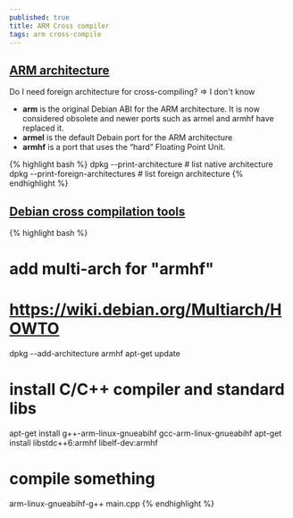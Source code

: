 ```yaml
---
published: true
title: ARM Cross compiler
tags: arm cross-compile
---
```

## [ARM architecture](https://monicagranbois.com/blog/raspberrypi/error-package-architecture-arm-does-not-match-system-armhf/)
Do I need foreign architecture for cross-compiling? => I don't know

- **arm** is the original Debian ABI for the ARM architecture. It is now considered obsolete and newer ports such as armel and armhf have replaced it. 
- **armel** is the default Debain port for the ARM architecture
- **armhf** is a port that uses the “hard” Floating Point Unit. 

{% highlight bash %}
dpkg --print-architecture			# list native architecture
dpkg --print-foreign-architectures  # list foreign architecture
{% endhighlight %}

## [Debian cross compilation tools](https://plasma.ninja/blog/devices/remarkable/2017/12/18/reMarkable-exporation.html)
{% highlight bash %}
# add multi-arch for "armhf"
# https://wiki.debian.org/Multiarch/HOWTO
dpkg --add-architecture armhf
apt-get update

# install C/C++ compiler and standard libs
apt-get install g++-arm-linux-gnueabihf gcc-arm-linux-gnueabihf
apt-get install libstdc++6:armhf libelf-dev:armhf

# compile something
arm-linux-gnueabihf-g++ main.cpp
{% endhighlight %} 

